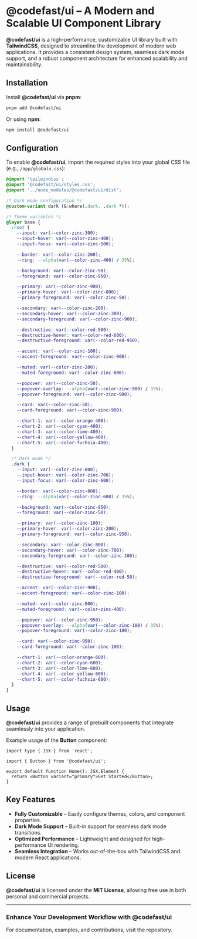 # **@codefast/ui** – A Modern and Scalable UI Component Library

**@codefast/ui** is a high-performance, customizable UI library built with **TailwindCSS**, designed to streamline the development of modern web applications. It provides a consistent design system, seamless dark mode support, and a robust component architecture for enhanced scalability and maintainability.

## Installation

Install **@codefast/ui** via **pnpm**:

```sh
pnpm add @codefast/ui
```

Or using **npm**:

```sh
npm install @codefast/ui
```

## Configuration

To enable **@codefast/ui**, import the required styles into your global CSS file (e.g., `/app/globals.css`):

```css
@import 'tailwindcss';
@import '@codefast/ui/styles.css';
@import '../node_modules/@codefast/ui/dist';

/* Dark mode configuration */
@custom-variant dark (&:where(.dark, .dark *));

/* Theme variables */
@layer base {
  :root {
    --input: var(--color-zinc-300);
    --input-hover: var(--color-zinc-400);
    --input-focus: var(--color-zinc-500);

    --border: var(--color-zinc-200);
    --ring: --alpha(var(--color-zinc-400) / 35%);

    --background: var(--color-zinc-50);
    --foreground: var(--color-zinc-950);

    --primary: var(--color-zinc-900);
    --primary-hover: var(--color-zinc-800);
    --primary-foreground: var(--color-zinc-50);

    --secondary: var(--color-zinc-200);
    --secondary-hover: var(--color-zinc-300);
    --secondary-foreground: var(--color-zinc-900);

    --destructive: var(--color-red-500);
    --destructive-hover: var(--color-red-600);
    --destructive-foreground: var(--color-red-950);

    --accent: var(--color-zinc-100);
    --accent-foreground: var(--color-zinc-900);

    --muted: var(--color-zinc-200);
    --muted-foreground: var(--color-zinc-600);

    --popover: var(--color-zinc-50);
    --popover-overlay: --alpha(var(--color-zinc-900) / 35%);
    --popover-foreground: var(--color-zinc-900);

    --card: var(--color-zinc-50);
    --card-foreground: var(--color-zinc-900);

    --chart-1: var(--color-orange-400);
    --chart-2: var(--color-cyan-400);
    --chart-3: var(--color-lime-400);
    --chart-4: var(--color-yellow-400);
    --chart-5: var(--color-fuchsia-400);
  }

  /* Dark mode */
  .dark {
    --input: var(--color-zinc-800);
    --input-hover: var(--color-zinc-700);
    --input-focus: var(--color-zinc-600);

    --border: var(--color-zinc-800);
    --ring: --alpha(var(--color-zinc-600) / 35%);

    --background: var(--color-zinc-950);
    --foreground: var(--color-zinc-50);

    --primary: var(--color-zinc-100);
    --primary-hover: var(--color-zinc-200);
    --primary-foreground: var(--color-zinc-950);

    --secondary: var(--color-zinc-800);
    --secondary-hover: var(--color-zinc-700);
    --secondary-foreground: var(--color-zinc-100);

    --destructive: var(--color-red-500);
    --destructive-hover: var(--color-red-400);
    --destructive-foreground: var(--color-red-50);

    --accent: var(--color-zinc-900);
    --accent-foreground: var(--color-zinc-100);

    --muted: var(--color-zinc-800);
    --muted-foreground: var(--color-zinc-400);

    --popover: var(--color-zinc-950);
    --popover-overlay: --alpha(var(--color-zinc-100) / 35%);
    --popover-foreground: var(--color-zinc-100);

    --card: var(--color-zinc-950);
    --card-foreground: var(--color-zinc-100);

    --chart-1: var(--color-orange-600);
    --chart-2: var(--color-cyan-600);
    --chart-3: var(--color-lime-600);
    --chart-4: var(--color-yellow-600);
    --chart-5: var(--color-fuchsia-600);
  }
}
```

## Usage

**@codefast/ui** provides a range of prebuilt components that integrate seamlessly into your application.

Example usage of the **Button** component:

```tsx
import type { JSX } from 'react';

import { Button } from '@codefast/ui';

export default function Home(): JSX.Element {
  return <Button variant="primary">Get Started</Button>;
}
```

## Key Features

- **Fully Customizable** – Easily configure themes, colors, and component properties.
- **Dark Mode Support** – Built-in support for seamless dark mode transitions.
- **Optimized Performance** – Lightweight and designed for high-performance UI rendering.
- **Seamless Integration** – Works out-of-the-box with TailwindCSS and modern React applications.

## License

**@codefast/ui** is licensed under the **MIT License**, allowing free use in both personal and commercial projects.

---

### Enhance Your Development Workflow with **@codefast/ui**

For documentation, examples, and contributions, visit the repository.

